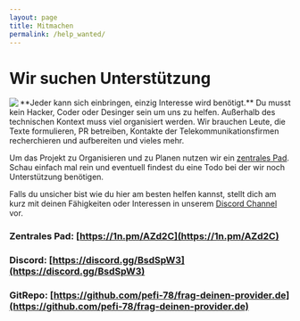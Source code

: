 ```yaml
---
layout: page
title: Mitmachen
permalink: /help_wanted/
---
```


# Wir suchen Unterstützung 
<img align="left" src="../images/logo/logo_color_96.png">
**Jeder kann sich einbringen, einzig Interesse wird benötigt.** Du musst kein Hacker, Coder oder Desinger sein um uns zu helfen. Außerhalb des technischen Kontext muss viel organisiert werden. Wir brauchen Leute, die Texte formulieren, PR betreiben, Kontakte der Telekommunikationsfirmen recherchieren und aufbereiten und vieles mehr.

Um das Projekt zu Organisieren und zu Planen nutzen wir ein [ zentrales Pad](https://1n.pm/AZd2C). Schau einfach mal rein und eventuell findest du eine Todo bei der wir noch Unterstützung benötigen.

Falls du unsicher bist wie du hier am besten helfen kannst, stellt dich am kurz mit deinen Fähigkeiten oder Interessen in unserem [Discord Channel](https://discord.gg/BsdSpW3) vor.

### Zentrales Pad: [https://1n.pm/AZd2C](https://1n.pm/AZd2C)

### Discord: [https://discord.gg/BsdSpW3](https://discord.gg/BsdSpW3)

### GitRepo: [https://github.com/pefi-78/frag-deinen-provider.de](https://github.com/pefi-78/frag-deinen-provider.de)


